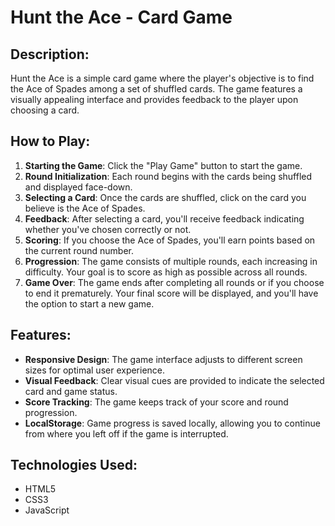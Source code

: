 # Hunt the Ace - Card Game

## Description:
Hunt the Ace is a simple card game where the player's objective is to find the Ace of Spades among a set of shuffled cards. The game features a visually appealing interface and provides feedback to the player upon choosing a card.

## How to Play:
1. **Starting the Game**: Click the "Play Game" button to start the game.
2. **Round Initialization**: Each round begins with the cards being shuffled and displayed face-down.
3. **Selecting a Card**: Once the cards are shuffled, click on the card you believe is the Ace of Spades.
4. **Feedback**: After selecting a card, you'll receive feedback indicating whether you've chosen correctly or not.
5. **Scoring**: If you choose the Ace of Spades, you'll earn points based on the current round number.
6. **Progression**: The game consists of multiple rounds, each increasing in difficulty. Your goal is to score as high as possible across all rounds.
7. **Game Over**: The game ends after completing all rounds or if you choose to end it prematurely. Your final score will be displayed, and you'll have the option to start a new game.

## Features:
- **Responsive Design**: The game interface adjusts to different screen sizes for optimal user experience.
- **Visual Feedback**: Clear visual cues are provided to indicate the selected card and game status.
- **Score Tracking**: The game keeps track of your score and round progression.
- **LocalStorage**: Game progress is saved locally, allowing you to continue from where you left off if the game is interrupted.

## Technologies Used:
- HTML5
- CSS3
- JavaScript


